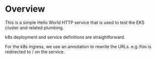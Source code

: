 # Overview

This is a simple Hello World HTTP service that is used to test the EKS cluster and related plumbing.

k8s deployment and service definitions are straightforward.

For the k8s ingress, we use an annotation to rewrite the URLs. e.g /foo is redirected to / on the service.

